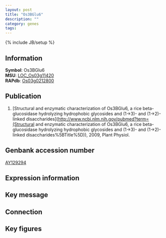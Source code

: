 ```yaml
---
layout: post
title: "Os3BGlu6"
description: ""
category: genes
tags: 
---
```

{% include JB/setup %}

## Information
__Symbol__: Os3BGlu6  
__MSU__: [LOC_Os03g11420](http://rice.plantbiology.msu.edu/cgi-bin/ORF_infopage.cgi?orf=LOC_Os03g11420)  
__RAPdb__: [Os03g0212800](http://rapdb.dna.affrc.go.jp/viewer/gbrowse_details/irgsp1?name=Os03g0212800)  

## Publication
1. [Structural and enzymatic characterization of Os3BGlu6, a rice beta-glucosidase hydrolyzing hydrophobic glycosides and (1->3)- and (1->2)-linked disaccharides](http://www.ncbi.nlm.nih.gov/pubmed?term=(Structural and enzymatic characterization of Os3BGlu6, a rice beta-glucosidase hydrolyzing hydrophobic glycosides and (1->3)- and (1->2)-linked disaccharides%5BTitle%5D)), 2009, Plant Physiol.

## Genbank accession number
[AY129294](http://www.ncbi.nlm.nih.gov/nuccore/AY129294)

## Expression information

## Key message

## Connection

## Key figures


